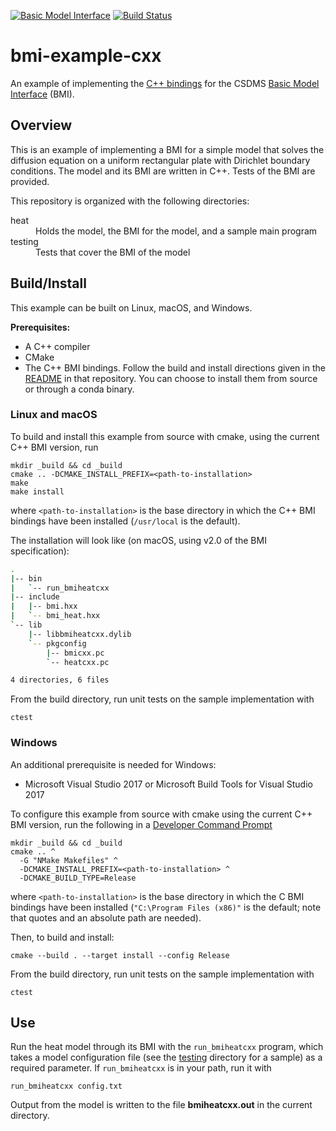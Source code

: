 [![Basic Model Interface](https://img.shields.io/badge/CSDMS-Basic%20Model%20Interface-green.svg)](https://bmi.readthedocs.io/)
[![Build Status](https://travis-ci.org/csdms/bmi-example-cxx.svg?branch=master)](https://travis-ci.org/csdms/bmi-example-cxx)

# bmi-example-cxx

An example of implementing the
[C++ bindings](https://github.com/csdms/bmi-cxx)
for the CSDMS
[Basic Model Interface](https://bmi-spec.readthedocs.io) (BMI).


## Overview

This is an example of implementing a BMI for a simple model
that solves the diffusion equation
on a uniform rectangular plate
with Dirichlet boundary conditions.
The model and its BMI are written in C++.
Tests of the BMI are provided.

This repository is organized with the following directories:

<dl>
    <dt>heat</dt>
	<dd>Holds the model, the BMI for the model, and a sample main program</dd>
	<dt>testing</dt>
	<dd>Tests that cover the BMI of the model</dd>
</dl>

## Build/Install

This example can be built on Linux, macOS, and Windows.

**Prerequisites:**
* A C++ compiler
* CMake
* The C++ BMI bindings. Follow the build and install directions
  given in the
  [README](https://github.com/csdms/bmi-cxx/blob/master/README.md)
  in that repository. You can choose to install them from source or
  through a conda binary.

### Linux and macOS

To build and install this example from source with cmake,
using the current C++ BMI version, run

    mkdir _build && cd _build
    cmake .. -DCMAKE_INSTALL_PREFIX=<path-to-installation>
    make
    make install

where `<path-to-installation>` is the base directory
in which the C++ BMI bindings have been installed
(`/usr/local` is the default).

The installation will look like
(on macOS, using v2.0 of the BMI specification):

```bash
.
|-- bin
|   `-- run_bmiheatcxx
|-- include
|   |-- bmi.hxx
|   `-- bmi_heat.hxx
`-- lib
    |-- libbmiheatcxx.dylib
    `-- pkgconfig
        |-- bmicxx.pc
        `-- heatcxx.pc

4 directories, 6 files
```

From the build directory,
run unit tests on the sample implementation with

    ctest

### Windows

An additional prerequisite is needed for Windows:

* Microsoft Visual Studio 2017 or Microsoft Build Tools for Visual Studio 2017

To configure this example from source with cmake
using the current C++ BMI version,
run the following in a [Developer Command Prompt](https://docs.microsoft.com/en-us/dotnet/framework/tools/developer-command-prompt-for-vs)

    mkdir _build && cd _build
    cmake .. ^
	  -G "NMake Makefiles" ^
	  -DCMAKE_INSTALL_PREFIX=<path-to-installation> ^
	  -DCMAKE_BUILD_TYPE=Release

where `<path-to-installation>` is the base directory
in which the C BMI bindings have been installed
(`"C:\Program Files (x86)"` is the default;
note that quotes and an absolute path are needed).

Then, to build and install:

	cmake --build . --target install --config Release

From the build directory,
run unit tests on the sample implementation with

    ctest


## Use

Run the heat model through its BMI with the `run_bmiheatcxx` program,
which takes a model configuration file
(see the [testing](./testing) directory for a sample)
as a required parameter.
If `run_bmiheatcxx` is in your path, run it with

    run_bmiheatcxx config.txt

Output from the model is written to the file **bmiheatcxx.out**
in the current directory.
